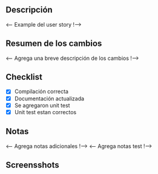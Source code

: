 ## Descripción

<-- Example del user story !-->

## Resumen de los cambios

<-- Agrega una breve descripción de los cambios !-->

## Checklist

- [x] Compilación correcta
- [x] Documentación actualizada
- [x] Se agregaron unit test
- [x] Unit test estan correctos

## Notas

<-- Agrega notas adicionales !-->
<-- Agrega notas test !-->

## Screensshots
